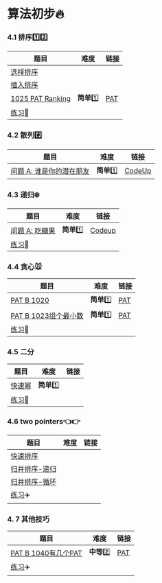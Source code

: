 # 算法初步:fire:

### 4.1 排序:one::two:

| 题目                                                    | 难度          | 链接                                                         |
| ------------------------------------------------------- | ------------- | ------------------------------------------------------------ |
| [选择排序](第四章/selectSort.cpp)                       |               |                                                              |
| [插入排序](第四章/insertSort.cpp)                       |               |                                                              |
| [1025 PAT Ranking](第四章/1025-PAT-Ranking.cpp)         | **简单**:one: | [PAT](https://pintia.cn/problem-sets/994805342720868352/problems/994805474338127872) |
| [练习](http://codeup.cn/contest.php?cid=100000581):car: |               |                                                              |



### 4.2 散列:hash:

| 题目                                                         | 难度          | 链接                                                       |
| ------------------------------------------------------------ | ------------- | ---------------------------------------------------------- |
| [问题 A: 谁是你的潜在朋友](第四章/问题A-谁是你的潜在朋友.cpp) | **简单**:one: | [CodeUp](http://codeup.cn/problem.php?cid=100000582&pid=0) |



### 4.3 递归:snowflake:

| 题目                                                         | 难度          | 链接                                                       |
| ------------------------------------------------------------ | ------------- | ---------------------------------------------------------- |
| [问题 A: 吃糖果](第四章/问题A-吃糖果.cpp)                    | **简单**:one: | [Codeup](http://codeup.cn/problem.php?cid=100000583&pid=0) |
| [练习](http://codeup.cn/problem.php?cid=100000583&pid=0):bus: |               |                                                            |



### 4.4 贪心:mouse:

| 题目                                                     | 难度          | 链接                                                         |
| -------------------------------------------------------- | ------------- | ------------------------------------------------------------ |
| [PAT B 1020](第四章/PAT-B-1020.cpp)                      | **简单**:one: | [PAT](https://pintia.cn/problem-sets/994805260223102976/problems/994805301562163200) |
| [PAT B 1023组个最小数](第四章/PAT-B-1023-组个最小数.cpp) | **简单**:one: | [PAT](https://pintia.cn/problem-sets/994805260223102976/problems/994805298269634560) |
| [练习](http://codeup.cn/contest.php?cid=100000584):bus:  |               |                                                              |



### 4.5 二分

| 题目                                                      | 难度          | 链接 |
| --------------------------------------------------------- | ------------- | ---- |
| [快速幂](第四章/快速幂.cpp)                               | **简单**:one: |      |
| [练习](http://codeup.cn/contest.php?cid=100000585):train: |               |      |



### 4.6 two pointers:point_left::point_right:

| 题目                                                         | 难度 | 链接 |
| ------------------------------------------------------------ | ---- | ---- |
| [快速排序](第四章/quickSort.cpp)                             |      |      |
| [归并排序-递归](第四章/mergeSortRecursive.cpp)               |      |      |
| [归并排序-循环](第四章/mergeSortLoop.cpp)                    |      |      |
| [练习](http://codeup.cn/contest.php?cid=100000586):airplane: |      |      |



### 4. 7 其他技巧

| 题目                                                         | 难度          | 链接                                                         |
| ------------------------------------------------------------ | ------------- | ------------------------------------------------------------ |
| [PAT B 1040有几个PAT](PAT-B-1040.cpp)                        | **中等**:two: | [PAT](https://pintia.cn/problem-sets/994805260223102976/problems/994805282389999616) |
| [练习](http://codeup.cn/contest.php?cid=100000587):airplane: |               |                                                              |

